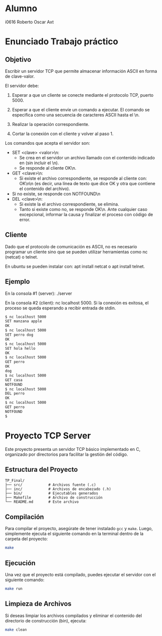 # Alumno
i0616 Roberto Oscar Axt

# Enunciado Trabajo práctico
## Objetivo
Escribir un servidor TCP que permite almacenar información ASCII en forma de clave-valor.

El servidor debe:

1. Esperar a que un cliente se conecte mediante el protocolo TCP, puerto 5000.

2. Esperar a que el cliente envíe un comando a ejecutar. El comando se especifica como una secuencia de caracteres ASCII hasta el \n.

3. Realizar la operación correspondiente.

4. Cortar la conexión con el cliente y volver al paso 1.

Los comandos que acepta el servidor son:

* SET &lt;clave&gt; &lt;valor&gt;\n:
  * Se crea en el servidor un archivo llamado <clave> con el contenido indicado en <valor> (sin incluir el \n).
  * Se responde al cliente OK\n.
* GET &lt;clave&gt;\n:
  * Si existe el archivo correspondiente, se responde al cliente con: OK\n<valor>\n (es decir, una línea de texto que dice OK y otra que contiene el contenido del archivo).
 * Si no existe, se responde con NOTFOUND\n
* DEL &lt;clave&gt;\n:
  * Si existe la el archivo correspondiente, se elimina.
  * Tanto si existe como no, se responde OK\n.
Ante cualquier caso excepcional, informar la causa y finalizar el proceso con código de error.

## Cliente
Dado que el protocolo de comunicación es ASCII, no es necesario programar un cliente sino que se pueden utilizar herramientas como nc (netcat) o telnet.

En ubuntu se pueden instalar con: apt install netcat o apt install telnet.

## Ejemplo
En la consola #1 (server): ./server

En la consola #2 (client): nc localhost 5000. Si la conexión es exitosa, el proceso se queda esperando a recibir entrada de stdin.

```bash
$ nc localhost 5000
SET manzana apple
OK
$ nc localhost 5000
SET perro dog
OK
$ nc localhost 5000
SET hola hello
OK
$ nc localhost 5000
GET perro
OK
dog
$ nc localhost 5000
GET casa
NOTFOUND
$ nc localhost 5000
DEL perro
OK
$ nc localhost 5000
GET perro
NOTFOUND
$
```

# Proyecto TCP Server

Este proyecto presenta un servidor TCP básico implementado en C, organizado por directorios para facilitar la gestión del código.

## Estructura del Proyecto
```
TP_Final/
├── src/            # Archivos fuente (.c)
├── inc/            # Archivos de encabezado (.h)
├── bin/            # Ejecutables generados
├── Makefile        # Archivo de construcción
└── README.md       # Este archivo
```
## Compilación

Para compilar el proyecto, asegúrate de tener instalado `gcc` y `make`. Luego, simplemente ejecuta el siguiente comando en la terminal dentro de la carpeta del proyecto:

```bash
make
```

## Ejecución

Una vez que el proyecto está compilado, puedes ejecutar el servidor con el siguiente comando:

```bash
make run
```

## Limpieza de Archivos

Si deseas limpiar los archivos compilados y eliminar el contenido del directorio de construcción (bin), ejecuta:

```bash
make clean
```
